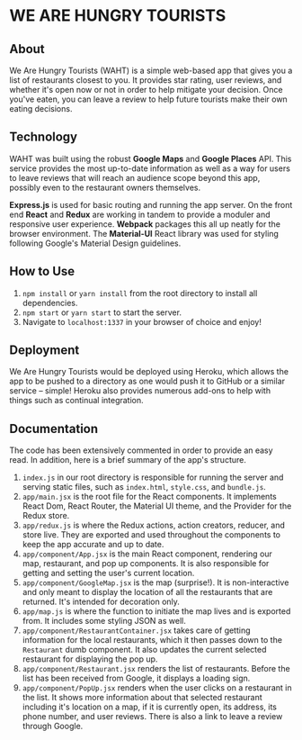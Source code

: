 # WE ARE HUNGRY TOURISTS

## About

We Are Hungry Tourists (WAHT) is a simple web-based app that gives you a list of restaurants closest to you. It provides star rating, user reviews, and whether it's open now or not in order to help mitigate your decision. Once you've eaten, you can leave a review to help future tourists make their own eating decisions.

## Technology

WAHT was built using the robust **Google Maps** and **Google Places** API. This service provides the most up-to-date information as well as a way for users to leave reviews that will reach an audience scope beyond this app, possibly even to the restaurant owners themselves.

**Express.js** is used for basic routing and running the app server. On the front end **React** and **Redux** are working in tandem to provide a moduler and responsive user experience. **Webpack** packages this all up neatly for the browser environment. The **Material-UI** React library was used for styling following Google's Material Design guidelines.

## How to Use

1. ```npm install``` or ```yarn install``` from the root directory to install all dependencies.
2. ```npm start``` or ```yarn start``` to start the server.
3. Navigate to ```localhost:1337``` in your browser of choice and enjoy!

## Deployment

We Are Hungry Tourists would be deployed using Heroku, which allows the app to be pushed to a directory as one would push it to GitHub or a similar service – simple! Heroku also provides numerous add-ons to help with things such as continual integration.

## Documentation

The code has been extensively commented in order to provide an easy read. In addition, here is a brief summary of the app's structure.

1. ```index.js``` in our root directory is responsible for running the server and serving static files, such as ```index.html```, ```style.css```, and ```bundle.js```.
2. ```app/main.jsx``` is the root file for the React components. It implements React Dom, React Router, the Material UI theme, and the Provider for the Redux store.
3. ```app/redux.js``` is where the Redux actions, action creators, reducer, and store live. They are exported and used throughout the components to keep the app accurate and up to date.
4. ```app/component/App.jsx``` is the main React component, rendering our map, restaurant, and pop up components. It is also responsible for getting and setting the user's current location.
5. ```app/component/GoogleMap.jsx``` is the map (surprise!). It is non-interactive and only meant to display the location of all the restaurants that are returned. It's intended for decoration only.
6. ```app/map.js``` is where the function to initiate the map lives and is exported from. It includes some styling JSON as well.
7. ```app/component/RestaurantContainer.jsx``` takes care of getting information for the local restaurants, which it then passes down to the ```Restaurant``` dumb component. It also updates the current selected restaurant for displaying the pop up.
8. ```app/component/Restaurant.jsx``` renders the list of restaurants. Before the list has been received from Google, it displays a loading sign.
9. ```app/component/PopUp.jsx``` renders when the user clicks on a restaurant in the list. It shows more information about that selected restaurant including it's location on a map, if it is currently open, its address, its phone number, and user reviews. There is also a link to leave a review through Google.
